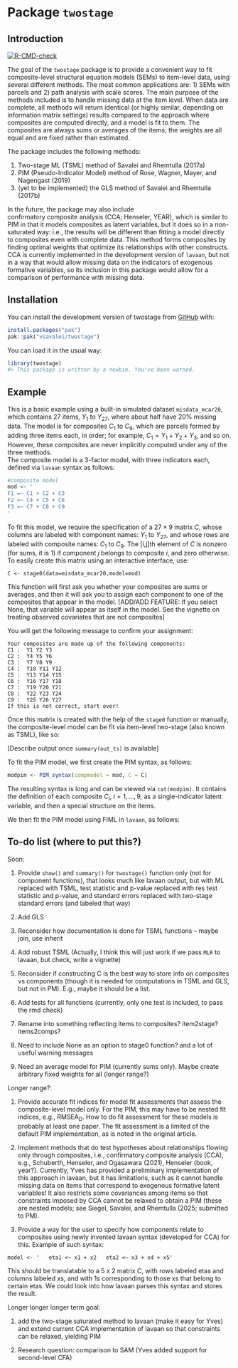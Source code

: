 
<!-- README.md is generated from README.Rmd. Please edit that file -->
<!-- Render `README.Rmd` regularly to keep `README.md` up-to-date, via
`devtools::build_readme()` -->

# Package `twostage`

## Introduction

<!-- badges: start -->

[![R-CMD-check](https://github.com/vsavalei/twostage/actions/workflows/R-CMD-check.yaml/badge.svg)](https://github.com/vsavalei/twostage/actions/workflows/R-CMD-check.yaml)
<!-- badges: end -->

The goal of the `twostage` package is to provide a convenient way to fit
composite-level structural equation models (SEMs) to item-level data,
using several different methods. The most common applications are: 1)
SEMs with parcels and 2) path analysis with scale scores. The main
purpose of the methods included is to handle missing data at the item
level. When data are complete, all methods will return identical (or
highly similar, depending on information matrix settings) results
compared to the approach where composites are computed directly, and a
model is fit to them. The composites are always sums or averages of the
items; the weights are all equal and are fixed rather than estimated.

The package includes the following methods:

1)  Two-stage ML (TSML) method of Savalei and Rhemtulla (2017a)
2)  PIM (Pseudo-Indicator Model) method of Rose, Wagner, Mayer, and
    Nagengast (2019)
3)  (yet to be implemented) the GLS method of Savalei and Rhemtulla
    (2017b)

In the future, the package may also include  
confirmatory composite analysis (CCA; Henseler, YEAR), which is similar
to PIM in that it models composites as latent variables, but it does so
in a non-saturated way: i.e., the results will be different than fitting
a model directly to composites even with complete data. This method
forms composites by finding optimal weights that optimize its
relationships with other constructs. CCA is currently implemented in the
development version of `lavaan`, but not in a way that would allow
missing data on the indicators of exogenous formative variables, so its
inclusion in this package would allow for a comparison of performance
with missing data.

## Installation

You can install the development version of twostage from
[GitHub](https://github.com/) with:

``` r
install.packages("pak")
pak::pak("vsavalei/twostage")
```

You can load it in the usual way:

``` r
library(twostage) 
#> This package is written by a newbie. You've been warned.
```

## Example

This is a basic example using a built-in simulated dataset
`misdata_mcar20`, which contains 27 items, $Y_1$ to $Y_{27}$, where
about half have 20% missing data. The model is for composites $C_1$ to
$C_9$, which are parcels formed by adding three items each, in order;
for example, $C_1 = Y_1 + Y_2 + Y_3$, and so on. However, these
composites are never implicitly computed under any of the three
methods.  
The composite model is a 3-factor model, with three indicators each,
defined via `lavaan` syntax as follows:

``` r
#composite model
mod <- '
F1 =~ C1 + C2 + C3
F2 =~ C4 + C5 + C6
F3 =~ C7 + C8 + C9
'
```

To fit this model, we require the specification of a $27 \times 9$
matrix $C$, whose columns are labeled with component names: $Y_1$ to
$Y_{27}$, and whose rows are labeled with composite names: $C_1$ to
$C_9$. The \[i,j\]th element of $C$ is nonzero (for sums, it is 1) if
component $j$ belongs to composite $i$, and zero otherwise. To easily
create this matrix using an interactive interface, use:

    C <- stage0(data=misdata_mcar20,model=mod)

This function will first ask you whether your composites are sums or
averages, and then it will ask you to assign each component to one of
the composites that appear in the model. \[ADD/ADD FEATURE: If you
select None, that variable will appear as itself in the model. See the
vignette on treating observed covariates that are not composites\]

You will get the following message to confirm your assignment:

    Your composites are made up of the following components: 
    C1 :  Y1 Y2 Y3 
    C2 :  Y4 Y5 Y6 
    C3 :  Y7 Y8 Y9 
    C4 :  Y10 Y11 Y12 
    C5 :  Y13 Y14 Y15 
    C6 :  Y16 Y17 Y18 
    C7 :  Y19 Y20 Y21 
    C8 :  Y22 Y23 Y24 
    C9 :  Y25 Y26 Y27 
    If this is not correct, start over! 

Once this matrix is created with the help of the `stage0` function or
manually, the composite-level model can be fit via item-level two-stage
(also known as TSML), like so:

\[Describe output once `summary(out_ts)` is available\]

To fit the PIM model, we first create the PIM syntax, as follows:

``` r
modpim <- PIM_syntax(compmodel = mod, C = C)
```

The resulting syntax is long and can be viewed via `cat(modpim)`. It
contains the definition of each composite $C_i$, $i=1,\ldots,9$, as a
single-indicator latent variable, and then a special structure on the
items.

We then fit the PIM model using FIML in `lavaan`, as follows:

## To-do list (where to put this?)

Soon:

1)  Provide `show()` and `summary()` for `twostage()` function only (not
    for component functions), that looks much like lavaan output, but
    with ML replaced with TSML, test statistic and p-value replaced with
    res test statistic and p-value, and standard errors replaced with
    two-stage standard errors (and labeled that way)

2)  Add GLS

3)  Reconsider how documentation is done for TSML functions – maybe
    join, use inherit

4)  Add robust TSML (Actually, I think this will just work if we pass
    `MLR` to lavaan, but check, write a vignette)

5)  Reconsider if constructing C is the best way to store info on
    composites vs components (though it is needed for computations in
    TSML and GLS, but not in PM). E.g., maybe it should be a list.

6)  Add tests for all functions (currently, only one test is included,
    to pass the rmd check)

7)  Rename into something reflecting items to composites? item2stage?
    items2comps?

8)  Need to include None as an option to stage0 function? and a lot of
    useful warning messages

9)  Need an average model for PIM (currently sums only). Maybe create
    arbitrary fixed weights for all (longer range?)

Longer range?:

1)  Provide accurate fit indices for model fit assessments that assess
    the composite-level model only. For the PIM, this may have to be
    nested fit indices, e.g., $\text{RMSEA}_\text{D}$. How to do fit
    assessment for these models is probably at least one paper. The fit
    assessment is a limited of the default PIM implementation, as is
    noted in the original article.

2)  Implement methods that do test hypotheses about relationships
    flowing only through composites, i.e., confirmatory composite
    analysis (CCA), e.g., Schuberth, Henseler, and Ogasawara (2021),
    Henseler (book, year?). Currently, Yves has provided a preliminary
    implementation of this approach in lavaan, but it has limitations,
    such as it cannot handle missing data on items that correspond to
    exogenous formative latent variables! It also restricts some
    covariances among items so that constraints imposed by CCA cannot be
    relaxed to obtain a PIM (these are nested models; see Siegel,
    Savalei, and Rhemtulla (2025; submitted to PM).

3)  Provide a way for the user to specify how components relate to
    composites using newly invented lavaan syntax (developed for CCA)
    for this. Example of such syntax:

`model <- '   eta1 <~ x1 + x2   eta2 <~ x3 + x4 + x5'`

This should be translatable to a 5 x 2 matrix C, with rows labeled etas
and columns labeled xs, and with 1s corresponding to those xs that
belong to certain etas. We could look into how lavaan parses this syntax
and stores the result.

Longer longer longer term goal:

1)  add the two-stage saturated method to lavaan (make it easy for Yves)
    and extend current CCA implementation of lavaan so that constraints
    can be relaxed, yielding PIM

2)  Research question: comparison to SAM (Yves added support for
    second-level CFA)
